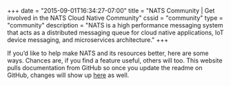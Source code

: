 +++
date = "2015-09-01T16:34:27-07:00"
title = "NATS Community | Get involved in the NATS Cloud Native Community"
cssid = "community"
type = "community"
description = "NATS is a high performance messaging system that acts as a distributed messaging queue for cloud native applications, IoT device messaging, and microservices architecture."
+++

If you’d like to help make NATS and its resources better, here are some ways. Chances are, if you find a feature useful, others will too. This website pulls documentation from GitHub so once you update the readme on GitHub, changes will show up [here](http://nats.io/documentation) as well.
